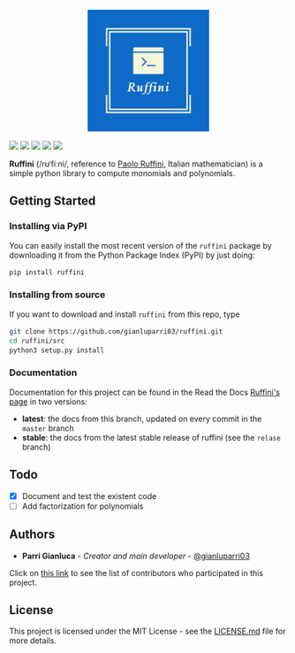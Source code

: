 
<p id="header" align="center">
    <img id="logo" width="220" src="https://raw.githubusercontent.com/gianluparri03/ruffini/master/logo.png" alt="Ruffini">
</p>

![](https://img.shields.io/codacy/grade/8bf3533a27104f44bdc0dad621d0de73.svg)
![](https://img.shields.io/codacy/coverage/8bf3533a27104f44bdc0dad621d0de73.svg)
![](https://img.shields.io/readthedocs/ruffini.svg)
![](https://img.shields.io/pypi/v/ruffini.svg?color=success)
![](https://img.shields.io/github/license/gianluparri03/ruffini.svg)

**Ruffini** (/rʊˈfiːni/, reference to [Paolo Ruffini](https://en.wikipedia.org/wiki/Paolo_Ruffini), Italian mathematician)
is a simple python library to compute monomials and polynomials.

## Getting Started

### Installing via PyPI

You can easily install the most recent version of the `ruffini` package by
downloading it from the Python Package Index (PyPI) by just doing:

```bash
pip install ruffini
```

### Installing from source
If you want to download and install `ruffini` from this repo, type

```bash
git clone https://github.com/gianluparri03/ruffini.git
cd ruffini/src
python3 setup.py install
```

### Documentation

Documentation for this project can be found in the Read the Docs [Ruffini's page](https://ruffini.rtfd.com) in two versions:

- **latest**: the docs from this branch, updated on every commit in the `master` branch
- **stable**: the docs from the latest stable release of ruffini (see the `relase` branch)

## Todo
- [x] Document and test the existent code  
- [ ] Add factorization for polynomials

## Authors

- **Parri Gianluca** - *Creator and main developer* - [@gianluparri03](https://github.com/gianluparri03)

Click on [this link](https://github.com/gianluparri03/ruffini/graphs/contributors) to see the list of contributors who participated in this project.

## License

This project is licensed under the MIT License -
see the [LICENSE.md](LICENSE.md) file for more details.
